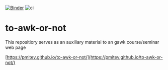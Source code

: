 [![Binder](https://mybinder.org/badge_logo.svg)](https://mybinder.org/v2/gh/pmitev/to-awk-or-not/master)
![ci](https://github.com/pmitev/to-awk-or-not/workflows/ci/badge.svg)
# to-awk-or-not
This repositiory serves as an auxiliary material to an gawk course/seminar web page

[https://pmitev.github.io/to-awk-or-not/](https://pmitev.github.io/to-awk-or-not/)